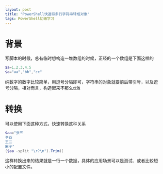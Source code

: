 ```yaml
---
layout: post
title: "PowerShell快速将多行字符串转成对象"
tags: PowerShell初级学习
---
```

# 背景
写脚本的时候，总有临时想构造一堆数组的时候，正经的一个数组是下面这样的
```powershell
$a=1,2,3,4,5
$a="aa","bb","cc"
```
纯数字的数字比较简单，用逗号分隔即可，字符串的对象就要前后带引号，以及逗号分隔，相对而言，构造起来不那么`优雅`

# 转换
可以使用下面这种方式，快速转换这种关系
```powershell
$aa="张三
李四
王二
麻子"
($aa -split "\r?\n").Trim()
```
这样转换出来的结果就是一行一个数据，具体的应用场景可以是测试、或者比较短小的配置文件。
